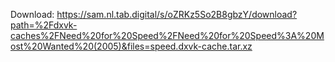 Download: https://sam.nl.tab.digital/s/oZRKz5So2B8gbzY/download?path=%2Fdxvk-caches%2FNeed%20for%20Speed%2FNeed%20for%20Speed%3A%20Most%20Wanted%20(2005)&files=speed.dxvk-cache.tar.xz
